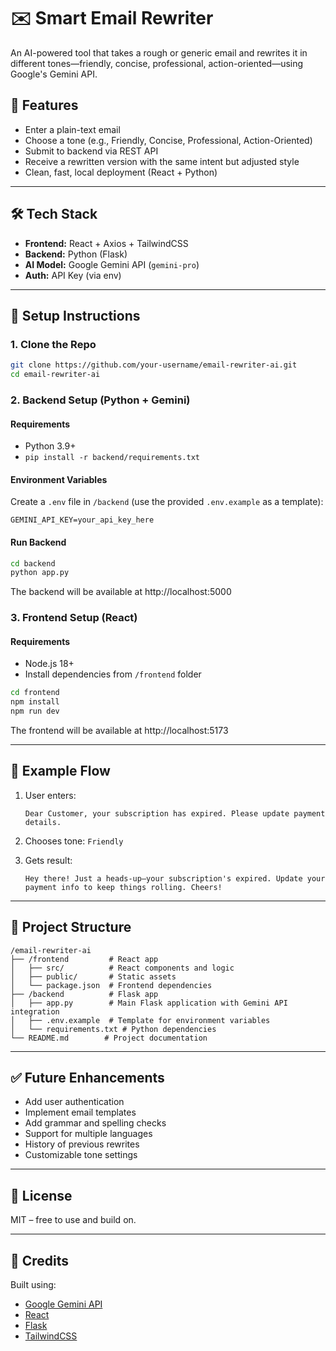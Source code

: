 # ✉️ Smart Email Rewriter

An AI-powered tool that takes a rough or generic email and rewrites it in different tones—friendly, concise, professional, action-oriented—using Google's Gemini API.

## 🧹 Features

* Enter a plain-text email
* Choose a tone (e.g., Friendly, Concise, Professional, Action-Oriented)
* Submit to backend via REST API
* Receive a rewritten version with the same intent but adjusted style
* Clean, fast, local deployment (React + Python)

---

## 🛠️ Tech Stack

* **Frontend:** React + Axios + TailwindCSS
* **Backend:** Python (Flask)
* **AI Model:** Google Gemini API (`gemini-pro`)
* **Auth:** API Key (via env)

---

## 🚀 Setup Instructions

### 1. Clone the Repo

```bash
git clone https://github.com/your-username/email-rewriter-ai.git
cd email-rewriter-ai
```

### 2. Backend Setup (Python + Gemini)

#### Requirements

* Python 3.9+
* `pip install -r backend/requirements.txt`

#### Environment Variables

Create a `.env` file in `/backend` (use the provided `.env.example` as a template):

```env
GEMINI_API_KEY=your_api_key_here
```

#### Run Backend

```bash
cd backend
python app.py
```

The backend will be available at http://localhost:5000

### 3. Frontend Setup (React)

#### Requirements

* Node.js 18+
* Install dependencies from `/frontend` folder

```bash
cd frontend
npm install
npm run dev
```

The frontend will be available at http://localhost:5173

---

## 🔄 Example Flow

1. User enters:

   ```
   Dear Customer, your subscription has expired. Please update payment details.
   ```
2. Chooses tone: `Friendly`
3. Gets result:

   ```
   Hey there! Just a heads-up—your subscription's expired. Update your payment info to keep things rolling. Cheers!
   ```

---

## 📁 Project Structure

```
/email-rewriter-ai
├── /frontend         # React app
│   ├── src/          # React components and logic
│   ├── public/       # Static assets
│   └── package.json  # Frontend dependencies
├── /backend          # Flask app
│   ├── app.py        # Main Flask application with Gemini API integration
│   ├── .env.example  # Template for environment variables
│   └── requirements.txt # Python dependencies
└── README.md        # Project documentation
```

---

## ✅ Future Enhancements

* Add user authentication
* Implement email templates
* Add grammar and spelling checks
* Support for multiple languages
* History of previous rewrites
* Customizable tone settings

---

## 📜 License

MIT – free to use and build on.

---

## 🤖 Credits

Built using:

* [Google Gemini API](https://ai.google.dev/)
* [React](https://reactjs.org/)
* [Flask](https://flask.palletsprojects.com/)
* [TailwindCSS](https://tailwindcss.com/)

